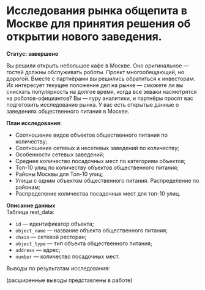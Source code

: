 # Исследования рынка общепита в Москве для принятия решения об открытии нового заведения.

**Статус: завершено**

Вы решили открыть небольшое кафе в Москве. Оно оригинальное — гостей должны обслуживать роботы. Проект многообещающий, но дорогой. Вместе с партнёрами вы решились обратиться к инвесторам. Их интересует текущее положение дел на рынке — сможете ли вы снискать популярность на долгое время, когда все зеваки насмотрятся на роботов-официантов?
Вы — гуру аналитики, и партнёры просят вас подготовить исследование рынка. У вас есть открытые данные о заведениях общественного питания в Москве.

**План исследования:**
* Cоотношение видов объектов общественного питания по количеству;
* Соотношение сетевых и несетевых заведений по количеству;
* Особенности сетевых заведений;
* Среднее количество посадочных мест по категориям объектов;
* Топ-10 улиц по количеству объектов общественного питания;
* Районы Москвы для Топ-10 улиц;
* Улицы с одним объектом общественного питания. Распределение по районам;
* Распределение количества посадочных мест для топ-10 улиц.

**Описание данных**  
Таблица rest_data:
- `id` — идентификатор объекта;
- `object_name` — название объекта общественного питания;
- `chain` — сетевой ресторан;
- `object_type` — тип объекта общественного питания;
- `address` — адрес;
- `number` — количество посадочных мест.

Выводы по результатам исследования:



(расширенные выводы представлены в работе)
